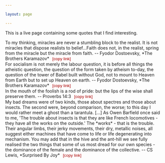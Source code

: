 ```yaml
---

layout: page

---
```


<style>
button {
    background-color: Transparent;
    background-repeat:no-repeat;
    border: none;
    cursor:pointer;
    overflow: hidden;
    outline:none;
    color: #a00;
}
</style>

<script>
function Copy(id){
navigator.clipboard.writeText("https://carlosoliver.co/misc/quotes.html#" + id);
console.log("https://carlosoliver.co/misc/quotes.html#"+id);
}

</script>

This is a live page containing some quotes that I find interesting.

<div id="1">
</div>
To my thinking, miracles are never a stumbling block to the realist. It is not miracles that dispose realists to belief...Faith does not, in the realist, spring from the miracle but the miracle from faith.  
-- Fyodor Dostoevsky, *The Brothers Karamazov* <button onclick="Copy(1)">[copy link]</button>

<div id="2">
</div>
For socialism is not merely the labour question, it is before all things the atheistic question, the question of the form taken by atheism to-day, the question of the tower of Babel built without God, not to mount to Heaven from Earth but to set up Heaven on earth.  
-- Fyodor Dostoevsky, *The Brothers Karamazov* <button onclick="Copy(2)">[copy link]</button>

<div id="3">
</div>
In the mouth of the foolish is a rod of pride: but the lips of the wise shall preserve them.  
-- Proverbs 14:3 <button onclick="Copy(3)">[copy link]</button>

<div id="4">
</div>
My bad dreams were of two kinds, those about spectres and those about insects. The second were, beyond comparison, the worse; to this day I would rather meet a ghost than a tarantula. [...] As Owen Barfield once said to me, 'The trouble about insects is that they are like French locomotives - they have all the works on the outside.' The *works* - that is the trouble. Their angular limbs, their jerky movements, their dry, metallic noises, all suggest either machines that have come to life or life degenerating into mechanism. You may add that in the hive and the ant-hill we see fully realised the two things that some of us most dread for our own species - the dominance of the female and the dominance of the collective.
-- CS Lewis, *Surprised By Joy* <button onclick="Copy(4)">[copy link]<button>



